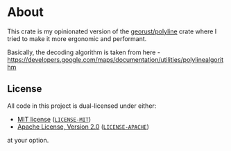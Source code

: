 # About

This crate is my opinionated version of the [georust/polyline](https://github.com/georust/polyline) crate where I tried to make it more ergonomic and performant.

Basically, the decoding algorithm is taken from here - https://developers.google.com/maps/documentation/utilities/polylinealgorithm

## License

All code in this project is dual-licensed under either:

- [MIT license](https://opensource.org/licenses/MIT) ([`LICENSE-MIT`](LICENSE-MIT))
- [Apache License, Version 2.0](https://www.apache.org/licenses/LICENSE-2.0) ([`LICENSE-APACHE`](LICENSE-APACHE))

at your option.
